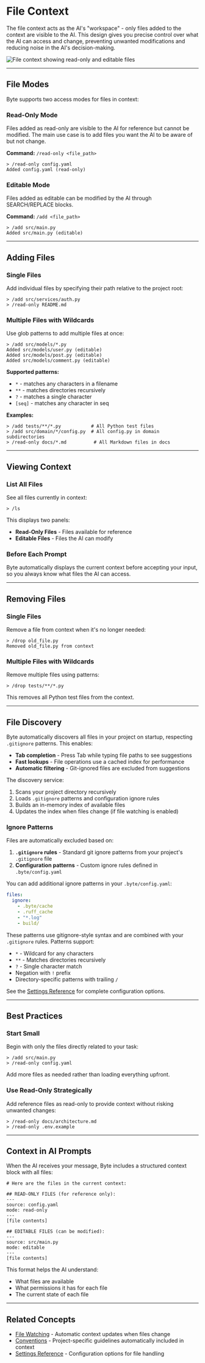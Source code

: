 # File Context

The file context acts as the AI's "workspace" - only files added to the context are visible to the AI. This design gives you precise control over what the AI can access and change, preventing unwanted modifications and reducing noise in the AI's decision-making.

![File context showing read-only and editable files](../images/file-context.png)

---

## File Modes

Byte supports two access modes for files in context:

### Read-Only Mode

Files added as read-only are visible to the AI for reference but cannot be modified. The main use case is to add files you want the AI to be aware of but not change.

**Command:** `/read-only <file_path>`

```
> /read-only config.yaml
Added config.yaml (read-only)
```

### Editable Mode

Files added as editable can be modified by the AI through SEARCH/REPLACE blocks.

**Command:** `/add <file_path>`

```
> /add src/main.py
Added src/main.py (editable)
```

---

## Adding Files

### Single Files

Add individual files by specifying their path relative to the project root:

```
> /add src/services/auth.py
> /read-only README.md
```

### Multiple Files with Wildcards

Use glob patterns to add multiple files at once:

```
> /add src/models/*.py
Added src/models/user.py (editable)
Added src/models/post.py (editable)
Added src/models/comment.py (editable)
```

**Supported patterns:**

- `*` - matches any characters in a filename
- `**` - matches directories recursively
- `?` - matches a single character
- `[seq]` - matches any character in seq

**Examples:**

```
> /add tests/**/*.py           # All Python test files
> /add src/domain/*/config.py  # All config.py in domain subdirectories
> /read-only docs/*.md          # All Markdown files in docs
```

---

## Viewing Context

### List All Files

See all files currently in context:

```
> /ls
```

This displays two panels:

- **Read-Only Files** - Files available for reference
- **Editable Files** - Files the AI can modify

### Before Each Prompt

Byte automatically displays the current context before accepting your input, so you always know what files the AI can access.

---

## Removing Files

### Single Files

Remove a file from context when it's no longer needed:

```
> /drop old_file.py
Removed old_file.py from context
```

### Multiple Files with Wildcards

Remove multiple files using patterns:

```
> /drop tests/**/*.py
```

This removes all Python test files from the context.

---

## File Discovery

Byte automatically discovers all files in your project on startup, respecting `.gitignore` patterns. This enables:

- **Tab completion** - Press Tab while typing file paths to see suggestions
- **Fast lookups** - File operations use a cached index for performance
- **Automatic filtering** - Git-ignored files are excluded from suggestions

The discovery service:

1. Scans your project directory recursively
2. Loads `.gitignore` patterns and configuration ignore rules
3. Builds an in-memory index of available files
4. Updates the index when files change (if file watching is enabled)

### Ignore Patterns

Files are automatically excluded based on:

1. **`.gitignore` rules** - Standard git ignore patterns from your project's `.gitignore` file
2. **Configuration patterns** - Custom ignore rules defined in `.byte/config.yaml`

You can add additional ignore patterns in your `.byte/config.yaml`:

```yaml
files:
  ignore:
    - .byte/cache
    - .ruff_cache
    - "*.log"
    - build/
```

These patterns use gitignore-style syntax and are combined with your `.gitignore` rules. Patterns support:

- `*` - Wildcard for any characters
- `**` - Matches directories recursively
- `?` - Single character match
- Negation with `!` prefix
- Directory-specific patterns with trailing `/`

See the [Settings Reference](../reference/settings.md) for complete configuration options.

---

## Best Practices

### Start Small

Begin with only the files directly related to your task:

```
> /add src/main.py
> /read-only config.yaml
```

Add more files as needed rather than loading everything upfront.

### Use Read-Only Strategically

Add reference files as read-only to provide context without risking unwanted changes:

```
> /read-only docs/architecture.md
> /read-only .env.example
```

---

## Context in AI Prompts

When the AI receives your message, Byte includes a structured context block with all files:

```
# Here are the files in the current context:

## READ-ONLY FILES (for reference only):
---
source: config.yaml
mode: read-only
---
[file contents]

## EDITABLE FILES (can be modified):
---
source: src/main.py
mode: editable
---
[file contents]
```

This format helps the AI understand:

- What files are available
- What permissions it has for each file
- The current state of each file

---

## Related Concepts

- [File Watching](file-watching.md) - Automatic context updates when files change
- [Conventions](conventions.md) - Project-specific guidelines automatically included in context
- [Settings Reference](../reference/settings.md) - Configuration options for file handling
